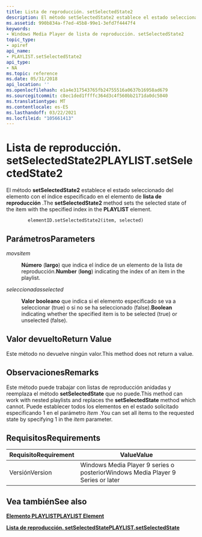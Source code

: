 ```yaml
---
title: Lista de reproducción. setSelectedState2
description: El método setSelectedState2 establece el estado seleccionado del elemento con el índice especificado en el elemento de lista de reproducción.
ms.assetid: 990b834a-f7ed-45b8-99e1-3efd7f4447f4
keywords:
- Windows Media Player de lista de reproducción. setSelectedState2
topic_type:
- apiref
api_name:
- PLAYLIST.setSelectedState2
api_type:
- NA
ms.topic: reference
ms.date: 05/31/2018
api_location: ''
ms.openlocfilehash: e1a4e317543765fb24755516a0637b16958ad679
ms.sourcegitcommit: c8ec1ded1ffffc364d3c4f560bb2171da0dc5040
ms.translationtype: MT
ms.contentlocale: es-ES
ms.lasthandoff: 03/22/2021
ms.locfileid: "105661413"
---
```

# <a name="playlistsetselectedstate2"></a><span data-ttu-id="7c041-104">Lista de reproducción. setSelectedState2</span><span class="sxs-lookup"><span data-stu-id="7c041-104">PLAYLIST.setSelectedState2</span></span>

<span data-ttu-id="7c041-105">El método **setSelectedState2** establece el estado seleccionado del elemento con el índice especificado en el elemento de **lista de reproducción** .</span><span class="sxs-lookup"><span data-stu-id="7c041-105">The **setSelectedState2** method sets the selected state of the item with the specified index in the **PLAYLIST** element.</span></span>

``` syntax
        elementID.setSelectedState2(item, selected)
```

## <a name="parameters"></a><span data-ttu-id="7c041-106">Parámetros</span><span class="sxs-lookup"><span data-stu-id="7c041-106">Parameters</span></span>

<dl> <dt>

<span data-ttu-id="7c041-107"><span id="item"></span><span id="ITEM"></span>*movs*</span><span class="sxs-lookup"><span data-stu-id="7c041-107"><span id="item"></span><span id="ITEM"></span>*item*</span></span>
</dt> <dd>

<span data-ttu-id="7c041-108">**Número** (**largo**) que indica el índice de un elemento de la lista de reproducción.</span><span class="sxs-lookup"><span data-stu-id="7c041-108">**Number** (**long**) indicating the index of an item in the playlist.</span></span>

</dd> <dt>

<span data-ttu-id="7c041-109"><span id="selected"></span><span id="SELECTED"></span>*seleccionadas*</span><span class="sxs-lookup"><span data-stu-id="7c041-109"><span id="selected"></span><span id="SELECTED"></span>*selected*</span></span>
</dt> <dd>

<span data-ttu-id="7c041-110">**Valor booleano** que indica si el elemento especificado se va a seleccionar (true) o si no se ha seleccionado (false).</span><span class="sxs-lookup"><span data-stu-id="7c041-110">**Boolean** indicating whether the specified item is to be selected (true) or unselected (false).</span></span>

</dd> </dl>

## <a name="return-value"></a><span data-ttu-id="7c041-111">Valor devuelto</span><span class="sxs-lookup"><span data-stu-id="7c041-111">Return Value</span></span>

<span data-ttu-id="7c041-112">Este método no devuelve ningún valor.</span><span class="sxs-lookup"><span data-stu-id="7c041-112">This method does not return a value.</span></span>

## <a name="remarks"></a><span data-ttu-id="7c041-113">Observaciones</span><span class="sxs-lookup"><span data-stu-id="7c041-113">Remarks</span></span>

<span data-ttu-id="7c041-114">Este método puede trabajar con listas de reproducción anidadas y reemplaza el método **setSelectedState** que no puede.</span><span class="sxs-lookup"><span data-stu-id="7c041-114">This method can work with nested playlists and replaces the **setSelectedState** method which cannot.</span></span> <span data-ttu-id="7c041-115">Puede establecer todos los elementos en el estado solicitado especificando 1 en el parámetro *Item* .</span><span class="sxs-lookup"><span data-stu-id="7c041-115">You can set all items to the requested state by specifying  1 in the *item* parameter.</span></span>

## <a name="requirements"></a><span data-ttu-id="7c041-116">Requisitos</span><span class="sxs-lookup"><span data-stu-id="7c041-116">Requirements</span></span>



| <span data-ttu-id="7c041-117">Requisito</span><span class="sxs-lookup"><span data-stu-id="7c041-117">Requirement</span></span> | <span data-ttu-id="7c041-118">Value</span><span class="sxs-lookup"><span data-stu-id="7c041-118">Value</span></span> |
|--------------------|---------------------------------------------------|
| <span data-ttu-id="7c041-119">Versión</span><span class="sxs-lookup"><span data-stu-id="7c041-119">Version</span></span><br/> | <span data-ttu-id="7c041-120">Windows Media Player 9 series o posterior</span><span class="sxs-lookup"><span data-stu-id="7c041-120">Windows Media Player 9 Series or later</span></span><br/> |



## <a name="see-also"></a><span data-ttu-id="7c041-121">Vea también</span><span class="sxs-lookup"><span data-stu-id="7c041-121">See also</span></span>

<dl> <dt>

[<span data-ttu-id="7c041-122">**Elemento PLAYLIST**</span><span class="sxs-lookup"><span data-stu-id="7c041-122">**PLAYLIST Element**</span></span>](playlist-element.md)
</dt> <dt>

[<span data-ttu-id="7c041-123">**Lista de reproducción. setSelectedState**</span><span class="sxs-lookup"><span data-stu-id="7c041-123">**PLAYLIST.setSelectedState**</span></span>](playlist-setselectedstate.md)
</dt> </dl>

 

 





